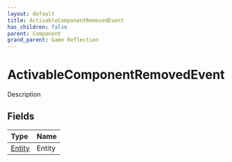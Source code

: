 ```yaml
---
layout: default
title: ActivableComponentRemovedEvent
has_children: false
parent: Component
grand_parent: Game Reflection
---
```

# ActivableComponentRemovedEvent
Description 

## Fields
| Type | Name |
|:-------------|:--------------|
| [Entity](/game-reflection/classes/entity.md) | Entity |
